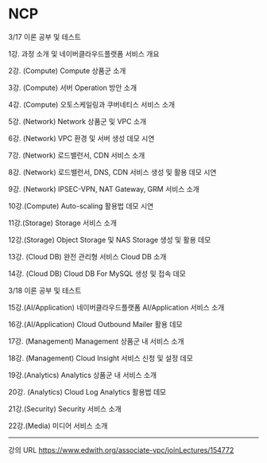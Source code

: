 # NCP

3/17 이론 공부 및 테스트

1강. 과정 소개 및 네이버클라우드플랫폼 서비스 개요

2강. (Compute) Compute 상품군 소개

3강. (Compute) 서버 Operation 방안 소개

4강. (Compute) 오토스케일링과 쿠버네티스 서비스 소개

5강. (Network) Network 상품군 및 VPC 소개

6강. (Network) VPC 환경 및 서버 생성 데모 시연

7강. (Network) 로드밸런서, CDN 서비스 소개

8강. (Network) 로드밸런서, DNS, CDN 서비스 생성 및 활용 데모 시연

9강. (Network) IPSEC-VPN, NAT Gateway, GRM 서비스 소개

10강.(Compute) Auto-scaling 활용법 데모 시연

11강.(Storage) Storage 서비스 소개

12강.(Storage) Object Storage 및 NAS Storage 생성 및 활용 데모

13강. (Cloud DB) 완전 관리형 서비스 Cloud DB 소개

14강. (Cloud DB) Cloud DB For MySQL 생성 및 접속 데모


3/18 이론 공부 및 테스트

15강.(AI/Application) 네이버클라우드플랫폼 AI/Application 서비스 소개

16강.(AI/Application) Cloud Outbound Mailer 활용 데모

17강. (Management) Management 상품군 내 서비스 소개

18강. (Management) Cloud Insight 서비스 신청 및 설정 데모

19강.(Analytics) Analytics 상품군 내 서비스 소개

20강. (Analytics) Cloud Log Analytics 활용법 데모

21강.(Security) Security 서비스 소개

22강.(Media) 미디어 서비스 소개


-----------------------------------------------------------------------


강의 URL
https://www.edwith.org/associate-vpc/joinLectures/154772
